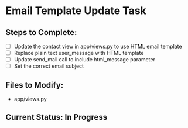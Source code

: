 # Email Template Update Task

## Steps to Complete:
- [ ] Update the contact view in app/views.py to use HTML email template
- [ ] Replace plain text user_message with HTML template
- [ ] Update send_mail call to include html_message parameter
- [ ] Set the correct email subject

## Files to Modify:
- app/views.py

## Current Status: In Progress
